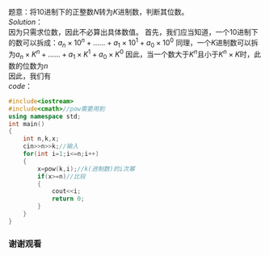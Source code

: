 题意：将$10$进制下的正整数$N$转为$K$进制数，判断其位数。  
$Solution$：  
因为只需求位数，因此不必算出具体数值。
首先，我们应当知道，一个$10$进制下的数可以拆成：$a_n×10^n+……+a_1×10^1+a_0×10^0$
同理，一个$K$进制数可以拆为$a_n×K^n+……+a_1×K^1+a_0×K^0$
因此，当一个数大于$K^n$且小于$K^n×K$时，此数的位数为$n$  
因此，我们有  
$code$：
```cpp
#include<iostream>
#include<cmath>//pow需要用到
using namespace std;
int main()
{
	int n,k,x;
	cin>>n>>k;//输入
	for(int i=1;i<=n;i++)
	{
		x=pow(k,i);//k(进制数)的i次幂
		if(x>=n)//比较
		{
			cout<<i;
			return 0;
		}
	}
}
```
### 谢谢观看